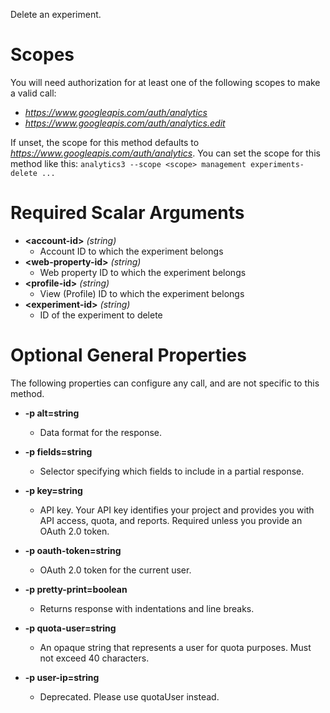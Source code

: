 Delete an experiment.
# Scopes

You will need authorization for at least one of the following scopes to make a valid call:

* *https://www.googleapis.com/auth/analytics*
* *https://www.googleapis.com/auth/analytics.edit*

If unset, the scope for this method defaults to *https://www.googleapis.com/auth/analytics*.
You can set the scope for this method like this: `analytics3 --scope <scope> management experiments-delete ...`
# Required Scalar Arguments
* **&lt;account-id&gt;** *(string)*
    - Account ID to which the experiment belongs
* **&lt;web-property-id&gt;** *(string)*
    - Web property ID to which the experiment belongs
* **&lt;profile-id&gt;** *(string)*
    - View (Profile) ID to which the experiment belongs
* **&lt;experiment-id&gt;** *(string)*
    - ID of the experiment to delete
# Optional General Properties

The following properties can configure any call, and are not specific to this method.

* **-p alt=string**
    - Data format for the response.

* **-p fields=string**
    - Selector specifying which fields to include in a partial response.

* **-p key=string**
    - API key. Your API key identifies your project and provides you with API access, quota, and reports. Required unless you provide an OAuth 2.0 token.

* **-p oauth-token=string**
    - OAuth 2.0 token for the current user.

* **-p pretty-print=boolean**
    - Returns response with indentations and line breaks.

* **-p quota-user=string**
    - An opaque string that represents a user for quota purposes. Must not exceed 40 characters.

* **-p user-ip=string**
    - Deprecated. Please use quotaUser instead.
